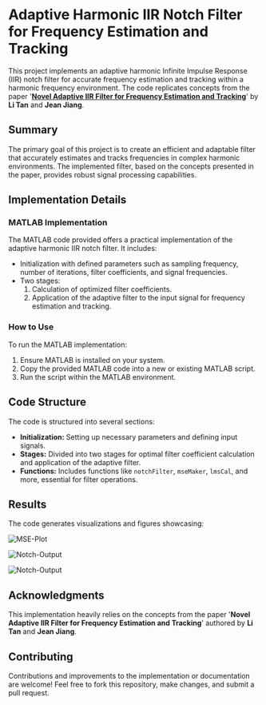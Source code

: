 # Adaptive Harmonic IIR Notch Filter for Frequency Estimation and Tracking

This project implements an adaptive harmonic Infinite Impulse Response (IIR) notch filter for accurate frequency estimation and tracking within a harmonic frequency environment. The code replicates concepts from the paper '[**Novel Adaptive IIR Filter for Frequency Estimation and Tracking**](https://ieeexplore.ieee.org/abstract/document/5230818?casa_token=DxMDCnTBnXsAAAAA:7CzY9qnxx0hZpN2GDohJ8RIwSNdo1HdZTcJAVAbHwrXt3lDEC-vWlLXdHvxsNy85QNDFJ1wv5nT3)' by **Li Tan** and **Jean Jiang**.


## Summary

The primary goal of this project is to create an efficient and adaptable filter that accurately estimates and tracks frequencies in complex harmonic environments. The implemented filter, based on the concepts presented in the paper, provides robust signal processing capabilities.

## Implementation Details

### MATLAB Implementation

The MATLAB code provided offers a practical implementation of the adaptive harmonic IIR notch filter. It includes:

- Initialization with defined parameters such as sampling frequency, number of iterations, filter coefficients, and signal frequencies.
- Two stages: 
  1. Calculation of optimized filter coefficients.
  2. Application of the adaptive filter to the input signal for frequency estimation and tracking.

### How to Use

To run the MATLAB implementation:

1. Ensure MATLAB is installed on your system.
2. Copy the provided MATLAB code into a new or existing MATLAB script.
3. Run the script within the MATLAB environment.

## Code Structure

The code is structured into several sections:

- **Initialization:** Setting up necessary parameters and defining input signals.
- **Stages:** Divided into two stages for optimal filter coefficient calculation and application of the adaptive filter.
- **Functions:** Includes functions like `notchFilter`, `mseMaker`, `lmsCal`, and more, essential for filter operations.

## Results

The code generates visualizations and figures showcasing:

![MSE-Plot](https://github.com/M-Moeini/Novel-Adaptive-IIR-Filter-for-Frequency-Estimation-and-Tracking/blob/master/Results/MSE-Plot.png)



![Notch-Output](https://github.com/M-Moeini/Novel-Adaptive-IIR-Filter-for-Frequency-Estimation-and-Tracking/blob/master/Results/Notch-Output.png)



![Notch-Output](https://github.com/M-Moeini/Novel-Adaptive-IIR-Filter-for-Frequency-Estimation-and-Tracking/blob/master/Results/Notch-Output.png)

## Acknowledgments

This implementation heavily relies on the concepts from the paper '**Novel Adaptive IIR Filter for Frequency Estimation and Tracking**' authored by **Li Tan** and **Jean Jiang**.

## Contributing

Contributions and improvements to the implementation or documentation are welcome! Feel free to fork this repository, make changes, and submit a pull request.

